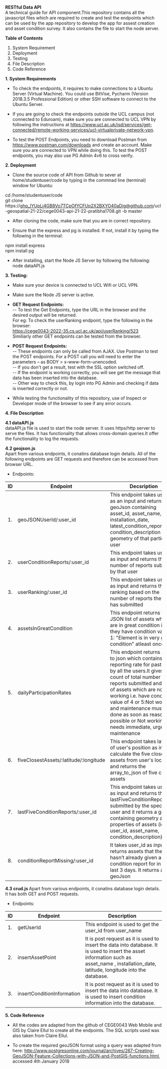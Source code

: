 <b> RESTful Data API <br></b>
A technical guide for API component.This repository contains all the javascript files which are required to create and test the endpoints which can be used by the app repository to develop the app for assest creation and asset condition survey. It also contains the file to start the node server. <br>

<b> Table of Contents </b>
1. System Requirement
2. Deployment
3. Testing
4. File Description
5. Code Reference

<b> 1. System Requirements </b> <br>

* To check the endpoints, it requires to make connections to a Ubuntu Server (Virtual Machine). You could use BitVise, Pycharm (Version 2018.3.5 Professional Edition) or other SSH software to connect to the Ubuntu Server.

* If you are going to check the endpoints outside the UCL campus (not connected to Eduroam), make sure you are connected to UCL VPN by following the instructions
at https://www.ucl.ac.uk/isd/services/get-connected/remote-working-services/ucl-virtualprivate-network-vpn.

* To test the POST Endpoints, you need to  download Postman from https://www.postman.com/downloads and create an account. Make sure you are connected to VPN while doing this. To test the POST endpoints, you may also use PG Admin 4v6 to cross verify. 

<b> 2. Deployment </b>
 
* Clone the source code of API from Github to sever at home/studentuser/code by typing in the commnad line (terminal) window for Ubuntu:  <br>

cd /home/studentuser/code <br>
git clone https://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@github.com/ucl-geospatial-21-22/cege0043-api-21-22-pratibha1708.git -b master

* After cloning the code, make sure that you are in correct repository.

* Ensure that the express and pg is installed. If not, install it by typing the following in the terminal: <br>

npm install express <br>
npm install pg <br>

* After installing, start the Node JS Server by following the following: <br>
node dataAPI.js

<b> 3. Testing: </b> <br>
* Make sure your device is connected to UCL Wifi or UCL VPN. 

* Make sure the Node JS server is active.

* <b>GET Request Endpoints:</b> <br>
-- To test the Get Endpoints, type the URL in the browser and the desired output will be returned. <br>
For eg:  To check the userRanking endpoint, type the following in the browser: <br>
https://cege0043-2022-35.cs.ucl.ac.uk/api/userRanking/523 <br>
Similiarly other GET endpoints can be tested from the browser. <br>

* <b> POST Request Endpoints: </b> <br>
-- These endpoints can only be called from AJAX. Use Postman to test the POST endpoints. For a POST call you will need to enter the parameters – as BODY > x-www-form-unencoded. <br>
-- If you don't get a result, test with the SSL option switched off. <br>
-- If the endpoint is working correctly, you will see get the message that data has been inserted into the database. <br>
-- Other way to check this, by login into PG Admin and checking if data is inserted correctly or not.   <br>

* While testing the functionality of this repository, use of Inspect or Developer mode of the browser to see if any error occurs.
  
<b> 4. File Description </b> <br>

<b> 4.1 dataAPI.js </b> <br>
dataAPI.js file is used to start the node server. It uses https/http server to serve the files. It has functionality that allows cross-domain queries.It offer the functionality to log the requests. 


<b> 4.2 geojson.js </b> <br>
Apart from various endpoints, it conatins database login details. All of the following endpoints are GET requests and therefore can be accessed from browser URL.<br>

* Endpoints:

| ID     | Endpoint                | Decsription
| ------ | ----------------------- | -------------------------------------|
| 1.     | geoJSONUserId/:user_id  | This endpoint takes user_id as an input and returns geoJson containing asset_id, asset_name, installation_date, latest_condition_report_date, condition_description and geometry of that particular user |
| 2.     | userConditionReports/:user_id | This endpoint takes user_id as input and returns the number of reports submitted by that user |
| 3. | userRanking/:user_id | This endpoint takes user_id as input and returns the user ranking based on the number of reports the user has submitted |
| 4. | assetsInGreatCondition | This endpoint returns the JSON list of assets which are in great condition i.e. they have condition value of 1: "Element is in very good condition" atleast once.|
| 5. | dailyParticipationRates | This endpoint returns array to json which contains daily reporting rate for past week by all the users.It gives count of total number of reports submitted and count of assets which are not working i.e. have condition value of 4 or 5:Not working and maintenance must be done as soon as reasonably possible or Not working and needs immediate, urgent maintenance
| 6. | fiveClosestAssets/:latitude/:longitude | This endpoint takes latlong of user's position as input to calculate the five closest assets from user's location. and returns the array_to_json of five closest assets 
| 7. | lastFiveConditionReports/:user_id |This endpoint takes user_id as input and returns the lastFiveConditionReport submitted by the specific user and it returns a geojson containing geometry and properties of assets (id, user_id, asset_name, condition_description)
| 8. | conditionReportMissing/:user_id |It takes user_id as input and returns assets that the user hasn’t already given a condition report for in the last 3 days. It returns a geoJson

<b> 4.3 crud.js </b>
Apart from various endpoints, it conatins database login details. It has both GET and POST requests. <br>
* Endpoints:

| ID   | Endpoint                  | Description
|------|---------------------------|----------------------------|
| 1.   | getUserId    | This endpoint is used to get the user_id from user_name |
| 2. | insertAssetPoint | It is post request as it is used to insert the data into database. It is used to insert the asset information such as asset_name , installation_date, latitude, longitude into the database. |
| 3. | insertConditionInformation | It is post request as it is used to insert the data into database. It is used to insert condition information into the database. 



<b> 5. Code Reference </b> <br>
* All the codes are adapted from the github of CEGE0043 Web Mobile and GIS by Claire Ellul to create all the endpoints. The SQL scripts used was also taken from Claire Ellul. 

* To create the required geoJSON format using a query was adapted from here:
http://www.postgresonline.com/journal/archives/267-Creating-GeoJSON-Feature-Collections-with-JSON-and-PostGIS-functions.html, accessed 4th January 2018



  
  
  


  
  

